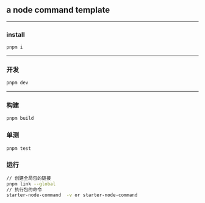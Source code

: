 ## a node command template
----------
### install 
```bash
pnpm i

```
----------

### 开发

```bash
pnpm dev
```
----------

### 构建

```bash
pnpm build
```
### 单测

```bash
pnpm test
```
### 运行

```bash
// 创建全局包的链接
pnpm link --global 
// 执行包的命令
starter-node-command  -v or starter-node-command 

```


